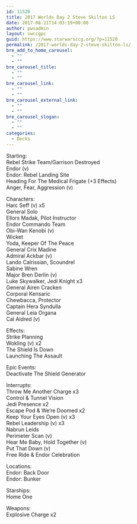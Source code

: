 ```yaml
---
id: 11520
title: 2017 Worlds Day 2 Steve Skilton LS
date: 2017-08-21T14:03:19+00:00
author: pwsadmin
layout: swccgpc
guid: https://www.starwarsccg.org/?p=11520
permalink: /2017-worlds-day-2-steve-skilton-ls/
bre_add_to_home_carousel:
  - ""
  - ""
bre_carousel_title:
  - ""
  - ""
bre_carousel_link:
  - ""
  - ""
bre_carousel_external_link:
  - ""
  - ""
bre_carousel_slogan:
  - ""
  - ""
categories:
  - Decks
---
```

Starting:  
Rebel Strike Team/Garrison Destroyed  
Endor (v)  
Endor: Rebel Landing Site  
Heading For The Medical Frigate (+3 Effects)  
Anger, Fear, Aggression (v)

Characters:  
Harc Seff (v) x5  
General Solo  
Ellors Madak, Pilot Instructor  
Endor Commando Team  
Obi-Wan Kenobi (v)  
Wicket  
Yoda, Keeper Of The Peace  
General Crix Madine  
Admiral Ackbar (v)  
Lando Calrissian, Scoundrel  
Sabine Wren  
Major Bren Derlin (v)  
Luke Skywalker, Jedi Knight x3  
General Airen Cracken  
Corporal Kensaric  
Chewbacca, Protector  
Captain Hera Syndulla  
General Leia Organa  
Cal Aldred (v)

Effects:  
Strike Planning  
Wokling (v) x2  
The Shield Is Down  
Launching The Assault

Epic Events:  
Deactivate The Shield Generator

Interrupts:  
Throw Me Another Charge x3  
Control & Tunnel Vision  
Jedi Presence x2  
Escape Pod & We’re Doomed x2  
Keep Your Eyes Open (v) x3  
Rebel Leadership (v) x3  
Nabrun Leids  
Perimeter Scan (v)  
Hear Me Baby, Hold Together (v)  
Put That Down (v)  
Free Ride & Endor Celebration

Locations:  
Endor: Back Door  
Endor: Bunker

Starships:  
Home One

Weapons:  
Explosive Charge x2